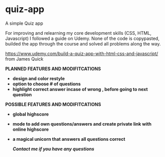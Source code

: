 # quiz-app
A simple Quiz app

For improving and relearning my core development skills (CSS, HTML, Javascript) I followed a guide on Udemy.
None of the code is copypasted, builded the app through the course and solved all problems along the way.

https://www.udemy.com/build-a-quiz-app-with-html-css-and-javascript/ from James Quick

<b>PLANNED FEATURES AND MODIFITCATIONS<b>
- design and color restyle
- option to choose # of questions
- highlight correct answer incase of wrong , before going to next question
  
<b>POSSIBLE FEATURES AND MODIFITCATIONS<b>
- global highscore
- mode to add own questions/answers and create private link with online highscore
- a magical unicorn that answers all questions correct
  
  
  <i>Contact me if you have any questions</i>

